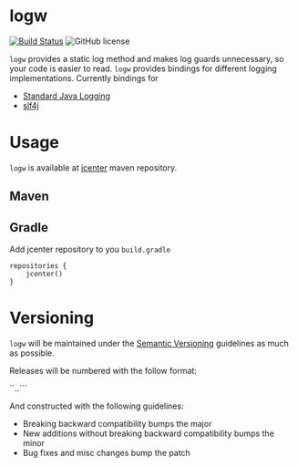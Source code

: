 # logw
[![Build Status](https://travis-ci.org/sajato/logw.svg)](https://travis-ci.org/sajato/logw)
![GitHub license](https://img.shields.io/github/license/sajato/logw.svg?style=flat)

``logw`` provides a static log method and makes log guards unnecessary, so your code
is easier to read. ``logw`` provides bindings for different logging implementations.
Currently bindings for

* [Standard Java Logging](http://docs.oracle.com/javase/6/docs/api/java/util/logging/package-summary.html)
* [slf4j](http://www.slf4j.org/)

# Usage

``logw`` is available at [jcenter](https://bintray.com/bintray/jcenter) maven repository.

## Maven

## Gradle

Add jcenter repository to you ``build.gradle``
```
repositories {
    jcenter()
}
```

# Versioning

``logw`` will be maintained under the [Semantic Versioning](http://semver.org) guidelines as much as possible.

Releases will be numbered with the follow format:

``<major>.<minor>.<patch>```

And constructed with the following guidelines:

* Breaking backward compatibility bumps the major
* New additions without breaking backward compatibility bumps the minor
* Bug fixes and misc changes bump the patch
